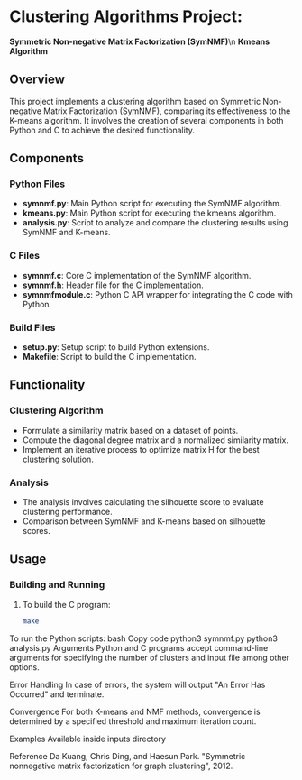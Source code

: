 # Clustering Algorithms Project:
**Symmetric Non-negative Matrix Factorization (SymNMF)**\n
**Kmeans Algorithm**

## Overview
This project implements a clustering algorithm based on Symmetric Non-negative Matrix Factorization (SymNMF), comparing its effectiveness to the K-means algorithm. It involves the creation of several components in both Python and C to achieve the desired functionality.

## Components
### Python Files
- **symnmf.py**: Main Python script for executing the SymNMF algorithm.
- **kmeans.py**: Main Python script for executing the kmeans algorithm.
- **analysis.py**: Script to analyze and compare the clustering results using SymNMF and K-means.

### C Files
- **symnmf.c**: Core C implementation of the SymNMF algorithm.
- **symnmf.h**: Header file for the C implementation.
- **symnmfmodule.c**: Python C API wrapper for integrating the C code with Python.

### Build Files
- **setup.py**: Setup script to build Python extensions.
- **Makefile**: Script to build the C implementation.

## Functionality

### Clustering Algorithm
- Formulate a similarity matrix based on a dataset of points.
- Compute the diagonal degree matrix and a normalized similarity matrix.
- Implement an iterative process to optimize matrix H for the best clustering solution.

### Analysis
- The analysis involves calculating the silhouette score to evaluate clustering performance.
- Comparison between SymNMF and K-means based on silhouette scores.

## Usage

### Building and Running
1. To build the C program:
   ```bash
   make
To run the Python scripts:
bash
Copy code
python3 symnmf.py <args>
python3 analysis.py <args>
Arguments
Python and C programs accept command-line arguments for specifying the number of clusters and input file among other options.

Error Handling
In case of errors, the system will output "An Error Has Occurred" and terminate.

Convergence
For both K-means and NMF methods, convergence is determined by a specified threshold and maximum iteration count.

Examples
Available inside inputs directory

Reference
Da Kuang, Chris Ding, and Haesun Park. "Symmetric nonnegative matrix factorization for graph clustering", 2012.
